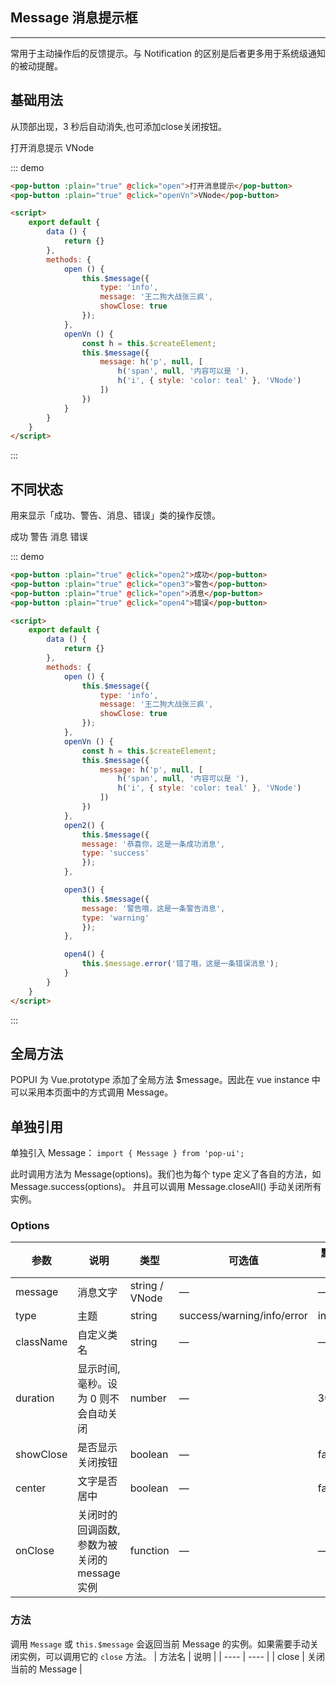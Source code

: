 <script>
    export default {
        data () {
            return {}
        },
        methods: {
            open () {
                this.$message({
                    type: 'info',
                    message: '王二狗大战张三疯',
                    showClose: true
                });
            },
            openVn () {
                const h = this.$createElement;
                this.$message({
                    message: h('p', null, [
                        h('span', null, '内容可以是 '),
                        h('i', { style: 'color: teal' }, 'VNode')
                    ])
                })
            },
            open2() {
                this.$message({
                message: '恭喜你，这是一条成功消息',
                type: 'success'
                });
            },

            open3() {
                this.$message({
                message: '警告哦，这是一条警告消息',
                type: 'warning'
                });
            },

            open4() {
                this.$message.error('错了哦，这是一条错误消息');
            }
        }
    }
</script>
## Message 消息提示框

---
常用于主动操作后的反馈提示。与 Notification 的区别是后者更多用于系统级通知的被动提醒。

## 基础用法
从顶部出现，3 秒后自动消失,也可添加close关闭按钮。

<div class="demo-block">
    <pop-button :plain="true" @click="open">打开消息提示</pop-button>
    <pop-button :plain="true" @click="openVn">VNode</pop-button>
</div>

::: demo 

``` html 
<pop-button :plain="true" @click="open">打开消息提示</pop-button>
<pop-button :plain="true" @click="openVn">VNode</pop-button>

<script>
    export default {
        data () {
            return {}
        },
        methods: {
            open () {
                this.$message({
                    type: 'info',
                    message: '王二狗大战张三疯',
                    showClose: true
                });
            },
            openVn () {
                const h = this.$createElement;
                this.$message({
                    message: h('p', null, [
                        h('span', null, '内容可以是 '),
                        h('i', { style: 'color: teal' }, 'VNode')
                    ])
                })
            }
        }
    }
</script>
```

:::

## 不同状态
用来显示「成功、警告、消息、错误」类的操作反馈。

<div class="demo-block">
    <pop-button :plain="true" @click="open2">成功</pop-button>
    <pop-button :plain="true" @click="open3">警告</pop-button>
    <pop-button :plain="true" @click="open">消息</pop-button>
    <pop-button :plain="true" @click="open4">错误</pop-button>
</div>

::: demo
``` html
<pop-button :plain="true" @click="open2">成功</pop-button>
<pop-button :plain="true" @click="open3">警告</pop-button>
<pop-button :plain="true" @click="open">消息</pop-button>
<pop-button :plain="true" @click="open4">错误</pop-button>

<script>
    export default {
        data () {
            return {}
        },
        methods: {
            open () {
                this.$message({
                    type: 'info',
                    message: '王二狗大战张三疯',
                    showClose: true
                });
            },
            openVn () {
                const h = this.$createElement;
                this.$message({
                    message: h('p', null, [
                        h('span', null, '内容可以是 '),
                        h('i', { style: 'color: teal' }, 'VNode')
                    ])
                })
            },
            open2() {
                this.$message({
                message: '恭喜你，这是一条成功消息',
                type: 'success'
                });
            },

            open3() {
                this.$message({
                message: '警告哦，这是一条警告消息',
                type: 'warning'
                });
            },

            open4() {
                this.$message.error('错了哦，这是一条错误消息');
            }
        }
    }
</script>
```
:::


## 全局方法
POPUI 为 Vue.prototype 添加了全局方法 $message。因此在 vue instance 中可以采用本页面中的方式调用 Message。

## 单独引用
单独引入 Message：
`import { Message } from 'pop-ui';`

此时调用方法为 Message(options)。我们也为每个 type 定义了各自的方法，如 Message.success(options)。 并且可以调用 Message.closeAll() 手动关闭所有实例。

### Options
| 参数      | 说明          | 类型      | 可选值                           | 默认值  |
|---------- |-------------- |---------- |--------------------------------  |-------- |
| message | 消息文字 | string / VNode | — | — |
| type | 主题 | string | success/warning/info/error | info |
| className | 自定义类名 | string | — | — |
| duration | 显示时间, 毫秒。设为 0 则不会自动关闭 | number | — | 3000 |
| showClose | 是否显示关闭按钮 | boolean | — | false |
| center | 文字是否居中 | boolean | — | false |
| onClose | 关闭时的回调函数, 参数为被关闭的 message 实例 | function | — | — |

### 方法
调用 `Message` 或 `this.$message` 会返回当前 Message 的实例。如果需要手动关闭实例，可以调用它的 `close` 方法。
| 方法名 | 说明 |
| ---- | ---- |
| close | 关闭当前的 Message |


